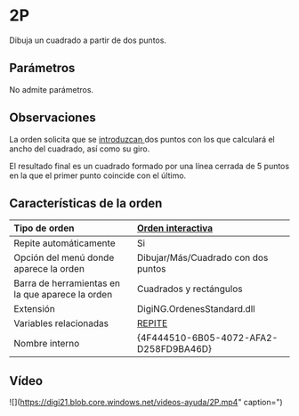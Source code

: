 # 2P

Dibuja un cuadrado a partir de dos puntos.

## Parámetros

No admite parámetros.

## Observaciones

La orden solicita que se [introduzcan ](../../introduccion-de-coordenadas.md)dos puntos con los que calculará el ancho del cuadrado, así como su giro.

El resultado final es un cuadrado formado por una línea cerrada de 5 puntos en la que el primer punto coincide con el último.

## Características de la orden

| Tipo de orden | [Orden interactiva](../../../ordenes/ordenes-interactivas.md) |
| :--- | :--- |
| Repite automáticamente | Si |
| Opción del menú donde aparece la orden | Dibujar/Más/Cuadrado con dos puntos |
| Barra de herramientas en la que aparece la orden | Cuadrados y rectángulos |
| Extensión | DigiNG.OrdenesStandard.dll |
| Variables relacionadas | [REPITE](../../variables/r/repite.md) |
| Nombre interno | {4F444510-6B05-4072-AFA2-D258FD9BA46D} |

## Vídeo

![](https://digi21.blob.core.windows.net/videos-ayuda/2P.mp4" caption=")


